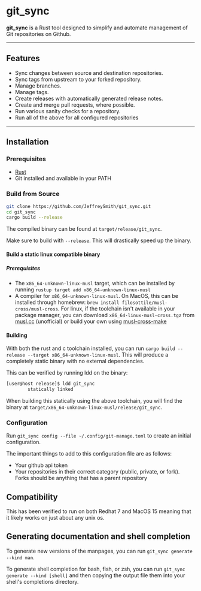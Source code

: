 # git_sync

**git_sync** is a Rust tool designed to simplify and automate management of Git repositories on Github. 

---

## Features

- Sync changes between source and destination repositories.
- Sync tags from upstream to your forked repository.
- Manage branches.
- Manage tags.
- Create releases with automatically generated release notes.
- Create and merge pull requests, where possible.
- Run various sanity checks for a repository.
- Run all of the above for all configured repositories 


---

## Installation

### Prerequisites

- [Rust](https://www.rust-lang.org/tools/install)
- Git installed and available in your PATH

### Build from Source

```bash
git clone https://github.com/JeffreySmith/git_sync.git
cd git_sync
cargo build --release
```
The compiled binary can be found at `target/release/git_sync`.

Make sure to build with `--release`. This will drastically speed up the binary.

#### Build a static linux compatible binary

##### Prerequisites
- The `x86_64-unknown-linux-musl` target, which can be installed by running `rustup target add x86_64-unknown-linux-musl`
- A compiler for `x86_64-unknown-linux-musl`. On MacOS, this can be installed through homebrew: `brew install filosottile/musl-cross/musl-cross`. For linux, if the toolchain isn't available in your package manager, you can download `x86_64-linux-musl-cross.tgz` from [musl.cc](https://musl.cc/) (unofficial) or build your own using [musl-cross-make](https://github.com/richfelker/musl-cross-make/)

#### Building
With both the rust and c toolchain installed, you can run `cargo build --release --target x86_64-unknown-linux-musl`. This will produce a completely static binary with no external dependencies. 

This can be verified by running ldd on the binary:
```bash
[user@host release]$ ldd git_sync
        statically linked
```
When building this statically using the above toolchain, you will find the binary at `target/x86_64-unknown-linux-musl/release/git_sync`.

### Configuration
Run `git_sync config --file ~/.config/git-manage.toml` to create an initial configuration. 

The important things to add to this configuration file are as follows:

- Your github api token
- Your repositories in their correct category (public, private, or fork). Forks should be anything that has a parent repository

## Compatibility
This has been verified to run on both Redhat 7 and MacOS 15 meaning that it likely works on just about any unix os.

## Generating documentation and shell completion
To generate new versions of the manpages, you can run `git_sync generate --kind man`. 

To generate shell completion for bash, fish, or zsh, you can run `git_sync generate --kind [shell]` and then copying the output file them into your shell's completions directory.
